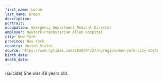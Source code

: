 ```yaml
---
first_name: Lorna
last_name: Breen
description: 
portrait: 
occupation: Emergency Department Medical Director
employer: NewYork-Presbyterian Allen Hospital
city: New York
province: New York
country: United States
source: https://www.nytimes.com/2020/04/27/nyregion/new-york-city-doctor-suicide-coronavirus.html
birth_date: 
death_date: 
---
```


(suicide) She was 49 years old.